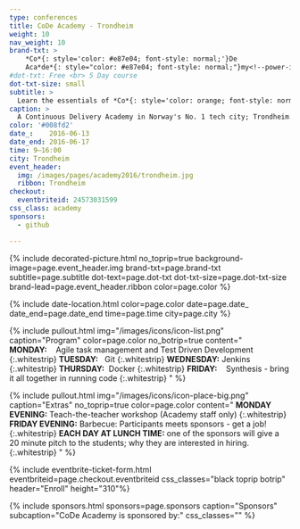```yaml
---
type: conferences
title: CoDe Academy - Trondheim
weight: 10
nav_weight: 10
brand-txt: >
    *Co*{: style='color: #e87e04; font-style: normal;'}De
    Aca*de*{: style="color: #e87e04; font-style: normal;"}my<!--power-icon-->
#dot-txt: Free <br> 5 Day course
dot-txt-size: small
subtitle: >
  Learn the essentials of *Co*{: style='color: orange; font-style: normal;'}ntinuous *De*{: style='color: orange; font-style: normal;'}livery<br>
caption: >
  A Continuous Delivery Academy in Norway's No. 1 tech city; Trondheim. Five intense days of workshops - all you need to know about CoDe.
color: '#008fd2'
date_:    2016-06-13
date_end: 2016-06-17
time: 9—16:00
city: Trondheim
event_header:
  img: /images/pages/academy2016/trondheim.jpg
  ribbon: Trondheim
checkout:
  eventbriteid: 24573031599
css_class: academy
sponsors:
  - github

---
```


{% include decorated-picture.html
no_toprip=true
background-image=page.event_header.img
brand-txt=page.brand-txt
subtitle=page.subtitle
dot-text=page.dot-txt
dot-txt-size=page.dot-txt-size
brand-lead=page.event_header.ribbon
color=page.color %}

{% include date-location.html
color=page.color
date=page.date_
date_end=page.date_end
time=page.time
city=page.city %}

{% include pullout.html
img="/images/icons/icon-list.png"
caption="Program"
color=page.color
no_botrip=true
content="
**MONDAY:**&nbsp;&nbsp;&nbsp;&nbsp;Agile task management and Test Driven Development
{:.whitestrip}
**TUESDAY:**&nbsp;&nbsp;&nbsp;Git
{:.whitestrip}
**WEDNESDAY:**&nbsp;Jenkins
{:.whitestrip}
**THURSDAY:**&nbsp;&nbsp;Docker
{:.whitestrip}
**FRIDAY:**&nbsp;&nbsp;&nbsp;&nbsp;Synthesis - bring it all together in running code
{:.whitestrip}
"
%}

{% include pullout.html
img="/images/icons/icon-place-big.png"
caption="Extras"
no_toprip=true
color=page.color
content="
**MONDAY EVENING:** Teach-the-teacher workshop (Academy staff only)
{:.whitestrip}
**FRIDAY EVENING:** Barbecue: Participants meets sponsors - get a job!
{:.whitestrip}
**EACH DAY AT LUNCH TIME:** one of the sponsors will give a 20 minute pitch to the students; why they are interested in hiring.
{:.whitestrip}
"
%}

{% include eventbrite-ticket-form.html
eventbriteid=page.checkout.eventbriteid
css_classes="black toprip botrip"
header="Enroll"
height="310"%}

{% include sponsors.html
sponsors=page.sponsors caption="Sponsors" subcaption="CoDe Academy is sponsored by:" css_classes="" %}
